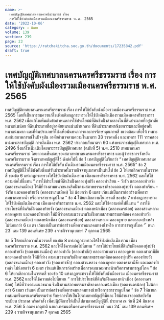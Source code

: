 ```yaml
---
name: >-
  เทศบัญญัติเทศบาลนครนครศรีธรรมราช เรื่อง
  การให้ใช้บังคับผังเมืองรวมเมืองนครศรีธรรมราช พ.ศ. 2565
date: '2022-10-06'
category: ง พิเศษ
volume: 139
section: 239
page: 23
source: 'https://ratchakitcha.soc.go.th/documents/17235842.pdf'
draft: true
---
```


# เทศบัญญัติเทศบาลนครนครศรีธรรมราช เรื่อง การให้ใช้บังคับผังเมืองรวมเมืองนครศรีธรรมราช พ.ศ. 2565

เทศบัญญัติเทศบาลนครนครศรีธรรมราช เรื่อง การให้ใช้บังคับผังเมืองรวมเมืองนครศรีธรรมราช พ.ศ. 2565 โดยที่เป็นการสมควรแก้ไขเพิ่มเติมกฎกระทรวงให้ใช้บังคับผังเมืองรวมเมืองนครศรีธรรมราช พ.ศ. 2562 เพื่อแก้ไขเพิ่มเติมข้อกำหนดการใช้ประโยชน์ที่ดินริมฝั่งลำคลองในที่ดินประเภทที่อยู่อาศัย หนาแน่นน้อย ที่ดินประเภทที่อยู่อาศัยหนาแน่นปานกลาง ที่ดินประเภทพาณิชยกรรมและที่อยู่อาศัย หนาแน่นมาก และที่ดินประเภทที่โล่งเพื่อนันทนาการและการรักษาคุณภาพสิ่ งแวดล้อม เพื่อให้ เหมาะสมกับสภาพการณ์ในปัจจุบัน อาศัยอำนาจตามความในมาตรา 33 วรรคหนึ่ง และมาตรา 111 วรรคสอง แห่งพระราชบัญญัติ การผังเมือง พ.ศ. 2562 ประกอบกับมาตรา 60 แห่งพระราชบัญญัติเทศบาล พ.ศ. 2496 ซึ่งแก้ไขเพิ่มเติมโดยพระราชบัญญัติเทศบาล (ฉบับที่ 5) พ.ศ. 2510 เทศบาลนครนครศรีธรรมราช โดยความเห็นชอบของสภาเทศบาลนครนครศรีธรรมราช และผู้ว่าราชการจังหวัดนครศรีธรรมราช จึงตราเทศบัญญัติไว้ ดังต่อไปนี้ ข้อ 1 เทศบัญญัตินี้เรียกว่า “ เทศบัญญัติเทศบาลนค รนครศรีธรรมราช เรื่อง การให้ใช้บังคับ ผังเมืองรวมเมืองนครศรีธรรมราช พ.ศ. 2565” ข้อ 2 เทศบัญญัตินี้ให้ใช้บังคับตั้งแต่วันประกาศในราชกิจจานุเบกษาเป็นต้นไป ข้อ 3 ให้ยกเลิกความในวรรคสี่ ของข้อ 6 แห่งกฎกระทรวงให้ใช้บังคับผังเมืองรวม เมืองนครศรีธรรมราช พ.ศ. 2562 และให้ใช้ความต่อไปนี้แทน “ การใช้ประโยชน์ที่ดินริมฝั่งคลองทุ่งปรัง คลองท่าเรียน - วังรัก และคลองท้ายวัง (คลองขนานเมือง) ให้มีที่ว่างตามแนวขนานริมฝั่งตามสภาพธรรมชาติของคลองทุ่งปรัง คลองท่าเรียน - วังรัก และคลองท้ายวัง (คลองขนานเมือง) ไม่ น้อยกว่า 6 เมตร เว้นแต่เป็นการก่อสร้างเพื่อการคมนาคมทางน้ำ หรือการสาธารณูปโภค ” ข้อ 4 ให้ยกเลิกความในวรรคสี่ ของข้อ 7 แห่งกฎกระทรวงให้ใช้บังคับผังเมืองรวม เมืองนครศรีธรรมราช พ.ศ. 2562 และให้ใช้ความต่อไปนี้แทน “ การใช้ประโยชน์ที่ดินริมฝั่งคลองท้ายวัง (คลองขนานเมือง) คลองหน้าเมือง (คลองนครน้อย) คลองสวนหลวง คลองคูพาย และคลองป่าเหล้า ให้มีที่ว่างตามแนวขนานริมฝั่งตามสภาพธรรมชาติของ คลองท้ายวัง (คลองขนานเมือง) คลองหน้าเมือง (คลองนครน้อย) คลองสวนหลวง คลองคูพาย และคลองป่าเหล้า ไม่น้อยกว่า 6 เม ตร เว้นแต่เป็นการก่อสร้างเพื่อการคมนาคมทางน้ำหรือ การสาธารณูปโภค ” ้ หนา 23 ่ เลม 139 ตอนพิเศษ 239 ง ราชกิจจานุเบกษา 7 ตุลาคม 2565

ข้อ 5 ให้ยกเลิกความในวรรคสี่ ของข้อ 8 แห่งกฎกระทรวงให้ใช้บังคับผังเมืองรวม เมืองนครศรีธรรมราช พ.ศ. 2562 และให้ใช้ความต่อไปนี้แทน “ การใช้ประโยชน์ที่ดินริมฝั่งคลองทุ่งปรัง คลองท้ายวัง (คลองขนานเมือง) คลองท่าวัง (คลองท่าซัก) คลองสวนหลวง คลองคูพาย คลองศาลามีชัย และคลองป่าเหล้า ให้มีที่ว่าง ตามแนวขนานริมฝั่งตามสภาพธรรมชาติของคลองทุ่งปรัง คลองท้ายวัง (คลองขนานเมือง) คลองท่าวัง (คลองท่าซัก) คลองสวนหลวง คลองคูพาย คลองศาลามีชัย และคลองป่าเหล้า ไม่น้อยกว่า 6 เมตร เว้นแต่เป็นการก่อสร้างเพื่อการคมนาคมทางน้าหรือการสาธารณูปโภค ” ข้อ 6 ให้ยกเลิกความในวรรคสี่ ของข้อ 10 แห่งกฎกระทรวงให้ใช้บังคับผังเมืองรวม เมืองนครศรีธรรมราช พ.ศ. 2562 และให้ใช้ความต่อไปนี้แทน “ การใช้ประโยชน์ที่ดินริมฝั่งคลองหน้าเมือง (คลองนครน้อย) ให้มีที่ว่างตามแนวขนาน ริมฝั่งตามสภาพธรรมชาติของคลองหน้าเมือง (คลองนครน้อย) ไม่น้อยกว่า 6 เมตร เว้นแต่ เป็นการก่อสร้างเพื่อการคมนาคมทางน้าหรือการสาธารณูปโภค ” ข้อ 7 ให้นายกเทศมนตรีนครนครศรีธรรมรำช รักษาการให้เป็นไปตามเทศบัญญัตินี้และ ให้มีอำนาจออกข้อบังคับ ระเบียบ ประกาศ หรือคำสั่ง เพื่อปฏิบัติการให้เป็นไปตามเทศบัญญัตินี้ ประกาศ ณ วันที่ 24 มีนาคม พ.ศ. 256 5 กณพ เกตุชาติ นายกเทศมนตรีนครนครศรีธรรมราช ้ หนา 24 ่ เลม 139 ตอนพิเศษ 239 ง ราชกิจจานุเบกษา 7 ตุลาคม 2565
